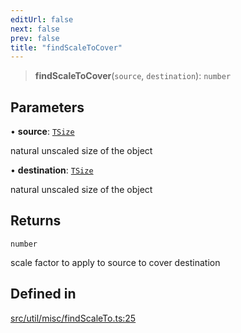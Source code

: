 ```yaml
---
editUrl: false
next: false
prev: false
title: "findScaleToCover"
---
```


> **findScaleToCover**(`source`, `destination`): `number`

## Parameters

• **source**: [`TSize`](/api/type-aliases/tsize/)

natural unscaled size of the object

• **destination**: [`TSize`](/api/type-aliases/tsize/)

natural unscaled size of the object

## Returns

`number`

scale factor to apply to source to cover destination

## Defined in

[src/util/misc/findScaleTo.ts:25](https://github.com/fabricjs/fabric.js/blob/a0b4adf41e0a1fd81824114cedd4c32bfb8cac25/src/util/misc/findScaleTo.ts#L25)
